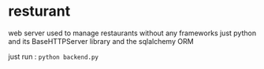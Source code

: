 # resturant
web server used to manage restaurants without any frameworks just python and its BaseHTTPServer library and the sqlalchemy ORM

just run :
```python backend.py```

